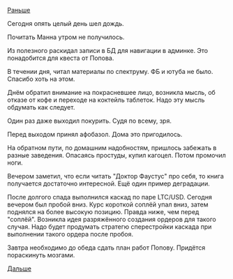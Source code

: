 [Раньше](2018.09.04.md)

Сегодня опять целый день шел дождь.

Почитать Манна утром не получилось.

Из полезного раскидал записи в БД для навигации в админке. Это понадобится для квеста от Попова.

В течении дня, читал материалы по спектруму. ФБ и ютуба не было. Спасибо хоть на этом.

Днём обратил внимание на покрасневшее лицо, возникла мысль, об отказе от кофе и переходе на коктейль таблеток. Надо эту мысль обдумать как следует.

Один раз даже выходил покурить. Судя по всему, зря.

Перед выходом принял афобазол. Дома это пригодилось.

На обратном пути, по домашним надобностям, пришлось забежать в разные заведения.  Опасаясь простуды, купил кагоцел. Потом промочил ноги.

Вечером заметил, что если читать "Доктор Фаустус" про себя, то книга получается достаточно интересной. Ещё один пример деградации.

После долгого спада выполнился каскад по паре LTC/USD. Сегодня вечером был пробой вниз. Курс короткой соплёй упал вниз, затем поднялся на более высокую позицию. Правда ниже, чем перед "соплёй". Возникла идея разряжённого создания ордеров для такого случая. Надо будет продумать стратегю сперестройки каскада при выполнении такого ордера после пробоя.

Завтра необходимо до обеда сдать план работ Попову. Придётся пораскинуть мозгами.

[Дальше](2018.09.06.md)